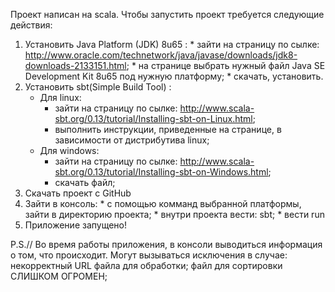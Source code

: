 Проект написан на scala. 
Чтобы запустить проект требуется следующие действия:
  1. Установить Java Platform (JDK) 8u65 :
    * зайти на страницу по сылке: http://www.oracle.com/technetwork/java/javase/downloads/jdk8-downloads-2133151.html;
    * на странице выбрать нужный файл Java SE Development Kit 8u65 под нужную платформу;
    * cкачать, установить.
  2. Установить sbt(Simple Build Tool) : 
       * Для linux:
         * зайти на страницу по сылке: http://www.scala-sbt.org/0.13/tutorial/Installing-sbt-on-Linux.html;
         * выполнить инструкции, приведенные на странице, в зависимости от дистрибутива linux;
       * Для windows:
         * зайти на страницу по сылке: http://www.scala-sbt.org/0.13/tutorial/Installing-sbt-on-Windows.html;
         * скачать файл;
  3. Скачать проект с GitHub
  4. Зайти в консоль:
    * с помощью комманд выбранной платформы, зайти в директорию проекта;
    * внутри проекта вести: sbt;
    * вести run
  5. Приложение запущено!
  
  P.S.// Во время работы приложения, в консоли выводиться информация о том, что происходит. Могут вызываться исключения
  в случае:  некорректный URL файла для обработки;
             файл для сортировки СЛИШКОМ ОГРОМЕН;
             
